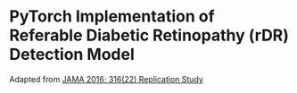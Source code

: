# PyTorch Implementation of Referable Diabetic Retinopathy (rDR) Detection Model

Adapted from [JAMA 2016; 316(22) Replication Study](https://github.com/mikevoets/jama16-retina-replication)